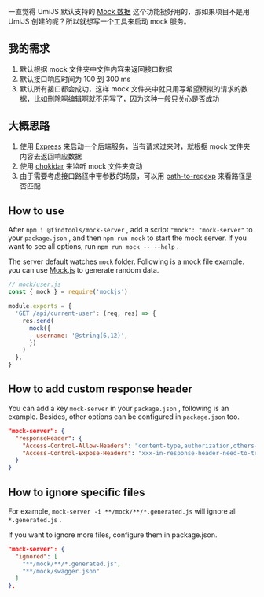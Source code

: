 一直觉得 UmiJS 默认支持的 [Mock 数据](https://umijs.org/zh-CN/docs/mock) 这个功能挺好用的，那如果项目不是用 UmiJS 创建的呢？所以就想写一个工具来启动 mock 服务。

## 我的需求

1. 默认根据 mock 文件夹中文件内容来返回接口数据
2. 默认接口响应时间为 100 到 300 ms
3. 默认所有接口都会成功，这样 mock 文件夹中就只用写希望模拟的请求的数据，比如删除啊编辑啊就不用写了，因为这种一般只关心是否成功

## 大概思路

1. 使用 [Express](http://expressjs.com/) 来启动一个后端服务，当有请求过来时，就根据 mock 文件夹内容去返回响应数据
2. 使用 [chokidar](https://github.com/paulmillr/chokidar) 来监听 mock 文件夹变动
3. 由于需要考虑接口路径中带参数的场景，可以用 [path-to-regexp](https://github.com/pillarjs/path-to-regexp) 来看路径是否匹配

## How to use

After `npm i @findtools/mock-server` , add a script `"mock": "mock-server"` to your `package.json` , and then `npm run mock` to start the mock server. If you want to see all options, run `npm run mock -- --help` .

The server default watches `mock` folder. Following is a mock file example. you can use [Mock.js](http://mockjs.com/examples.html) to generate random data.

```js
// mock/user.js
const { mock } = require('mockjs')

module.exports = {
  'GET /api/current-user': (req, res) => {
    res.send(
      mock({
        username: '@string(6,12)',
      })
    )
  },
}
```

## How to add custom response header

You can add a key `mock-server` in your `package.json` , following is an example. Besides, other options can be configured in `package.json` too.

```json
"mock-server": {
  "responseHeader": {
    "Access-Control-Allow-Headers": "content-type,authorization,others-xxx-in-request-header",
    "Access-Control-Expose-Headers": "xxx-in-response-header-need-to-tell-frontend"
  }
}
```

## How to ignore specific files

For example, `mock-server -i **/mock/**/*.generated.js` will ignore all `*.generated.js` .

If you want to ignore more files, configure them in package.json.

```json
"mock-server": {
  "ignored": [
    "**/mock/**/*.generated.js",
    "**/mock/swagger.json"
  ]
},
```
